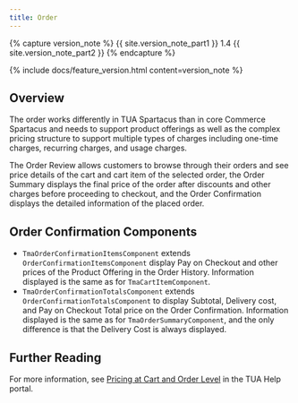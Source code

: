 ```yaml
---
title: Order
---
```


{% capture version_note %}
{{ site.version_note_part1 }} 1.4 {{ site.version_note_part2 }}
{% endcapture %}

{% include docs/feature_version.html content=version_note %}

## Overview

The order works differently in TUA Spartacus than in core Commerce Spartacus and needs to support product offerings as well as the complex pricing structure to support multiple types of charges including one-time charges, recurring charges, and usage charges. 

The Order Review allows customers to browse through their orders and see price details of the cart and cart item of the selected order, the Order Summary displays the final price of the order after discounts and other charges before proceeding to checkout, and the Order Confirmation displays the detailed information of the placed order. 

## Order Confirmation Components 

- `TmaOrderConfirmationItemsComponent` extends `OrderConfirmationItemsComponent` display Pay on Checkout and other prices of the Product Offering in the Order History. Information displayed is the same as for `TmaCartItemComponent`.
- `TmaOrderConfirmationTotalsComponent` extends `OrderConfirmationTotalsComponent` to display Subtotal, Delivery cost, and Pay on Checkout Total price on the Order Confirmation. Information displayed is the same as for `TmaOrderSummaryComponent`, and the only difference is that the Delivery Cost is always displayed.

## Further Reading

For more information, see [Pricing at Cart and Order Level](https://help.sap.com/viewer/c762d9007c5c4f38bafbe4788446983e/2007/en-US/91a9faae27bb4a7f8baa46a57078cd61.html) in the TUA Help portal.
